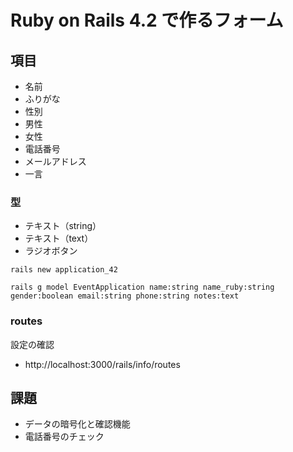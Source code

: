 # Ruby on Rails 4.2 で作るフォーム

## 項目

* 名前
* ふりがな
* 性別
 * 男性
 * 女性
* 電話番号
* メールアドレス
* 一言

### 型

* テキスト（string）
* テキスト（text）
* ラジオボタン

```
rails new application_42
```

```
rails g model EventApplication name:string name_ruby:string gender:boolean email:string phone:string notes:text
```

### routes

設定の確認

* http://localhost:3000/rails/info/routes

## 課題

* データの暗号化と確認機能
* 電話番号のチェック
